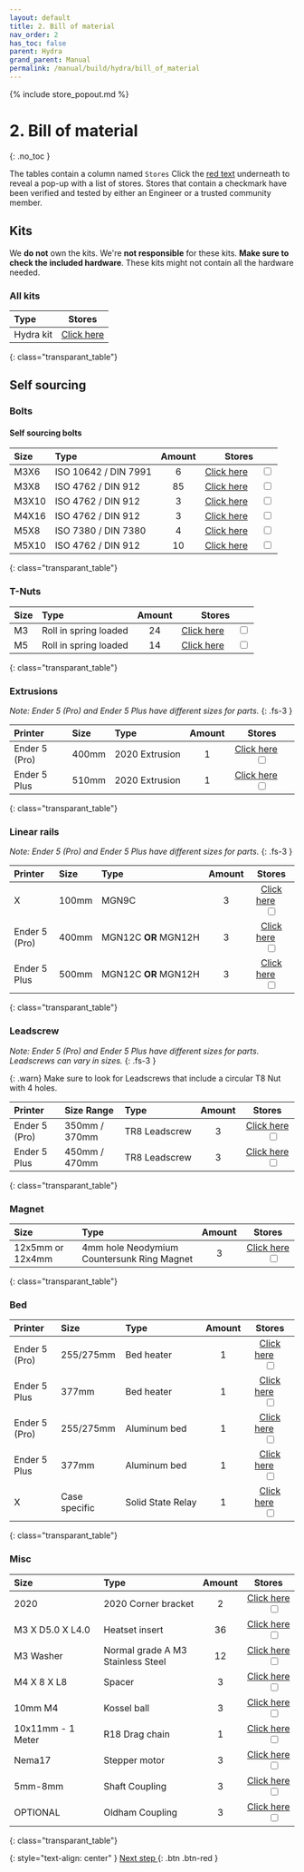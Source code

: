 ```yaml
---
layout: default
title: 2. Bill of material
nav_order: 2
has_toc: false
parent: Hydra
grand_parent: Manual
permalink: /manual/build/hydra/bill_of_material
---
```


{% include store_popout.md %}

# 2. Bill of material
{: .no_toc }

The tables contain a column named `Stores` Click the [red text](#) underneath to reveal a pop-up with a list of stores. Stores that contain a checkmark <i class="bi bi-check-all"></i> have been verified and tested by either an Engineer or a trusted community member.


## Kits

We **do not** own the kits. We're **not responsible** for these kits. **Make sure to check the included hardware**. These kits might not contain all the hardware needed.

### All kits

| Type                   |          Stores           |
|:-----------------------|:-------------------------:|
| <nobr>Hydra kit</nobr> | [Click here](#hydra_kits) |
{: class="transparant_table"}

## Self sourcing

### Bolts

#### Self sourcing bolts

| Size  | Type                              | Amount |                         Stores                          |
|:------|:----------------------------------|:------:|:-------------------------------------------------------:|
| M3X6  | <nobr>ISO 10642 / DIN 7991</nobr> |   6    | [Click here](#m3x6_7991) &emsp; <input type="checkbox"> |
| M3X8  | <nobr>ISO 4762 / DIN 912</nobr>   |   85   | [Click here](#m3x8_912)  &emsp; <input type="checkbox"> |
| M3X10 | <nobr>ISO 4762 / DIN 912</nobr>   |   3    | [Click here](#m3x10_912) &emsp; <input type="checkbox"> |
| M4X16 | <nobr>ISO 4762 / DIN 912</nobr>   |   3    | [Click here](#m4x16_912) &emsp; <input type="checkbox"> |
| M5X8  | <nobr>ISO 7380 / DIN 7380</nobr>  |   4    | [Click here](#m5x8_7380) &emsp; <input type="checkbox"> |
| M5X10 | <nobr>ISO 4762 / DIN 912</nobr>   |   10   | [Click here](#m5x10_912) &emsp; <input type="checkbox"> |
{: class="transparant_table"}

### T-Nuts

| Size | Type                               | Amount |                            Stores                            |
|:-----|:-----------------------------------|:------:|:------------------------------------------------------------:|
| M3   | <nobr>Roll in spring loaded</nobr> |   24   | [Click here](#m3_rollin_tnut) &emsp; <input type="checkbox"> |
| M5   | <nobr>Roll in spring loaded</nobr> |   14   | [Click here](#m5_rollin_tnut) &emsp; <input type="checkbox"> |
{: class="transparant_table"}

### Extrusions
*Note: Ender 5 (Pro) and Ender 5 Plus have different sizes for parts.*
{: .fs-3 }

| Printer       | Size  | Type                        | Amount |                            Stores                            |
|:--------------|:------|:----------------------------|:------:|:------------------------------------------------------------:|
| Ender 5 (Pro) | 400mm | <nobr>2020 Extrusion</nobr> |   1    | [Click here](#extrusion_2020) &emsp; <input type="checkbox"> |
| Ender 5 Plus  | 510mm | <nobr>2020 Extrusion</nobr> |   1    | [Click here](#extrusion_2020) &emsp; <input type="checkbox"> |
{: class="transparant_table"}

### Linear rails
*Note: Ender 5 (Pro) and Ender 5 Plus have different sizes for parts.*
{: .fs-3 }

| Printer       | Size  | Type                                 | Amount |                          Stores                           |
|:--------------|:------|:-------------------------------------|:------:|:---------------------------------------------------------:|
| X             | 100mm | <nobr>MGN9C</nobr>                   |   3    | [Click here](#MGN9C_100mm) &emsp; <input type="checkbox"> |
| Ender 5 (Pro) | 400mm | <nobr>MGN12C <b>OR</b> MGN12H</nobr> |   3    | [Click here](#MGN12_400mm) &emsp; <input type="checkbox"> |
| Ender 5 Plus  | 500mm | <nobr>MGN12C <b>OR</b> MGN12H</nobr> |   3    | [Click here](#MGN12_500mm) &emsp; <input type="checkbox"> |
{: class="transparant_table"}


### Leadscrew
*Note: Ender 5 (Pro) and Ender 5 Plus have different sizes for parts. Leadscrews can vary in sizes.*
{: .fs-3 }

{: .warn}
Make sure to look for Leadscrews that include a circular T8 Nut with 4 holes.

| Printer       | Size Range    | Type                       | Amount |                           Stores                            |
|:--------------|:--------------|:---------------------------|:------:|:-----------------------------------------------------------:|
| Ender 5 (Pro) | 350mm / 370mm | <nobr>TR8 Leadscrew</nobr> |   3    | [Click here](#TR8_Leadscrew) &emsp; <input type="checkbox"> |
| Ender 5 Plus  | 450mm / 470mm | <nobr>TR8 Leadscrew</nobr> |   3    | [Click here](#TR8_Leadscrew) &emsp; <input type="checkbox"> |
{: class="transparant_table"}

### Magnet

| Size             | Type                                                                    | Amount |                            Stores                            |
|:-----------------|:------------------------------------------------------------------------|:------:|:------------------------------------------------------------:|
| 12x5mm or 12x4mm | <nobr>4mm hole Neodymium</nobr><br><nobr>Countersunk Ring Magnet</nobr> |   3    | [Click here](#12x5_cs_magnet) &emsp; <input type="checkbox"> |
{: class="transparant_table"}

### Bed

| Printer       | Size          | Type                           | Amount |                          Stores                          |
|:--------------|:--------------|:-------------------------------|:------:|:--------------------------------------------------------:|
| Ender 5 (Pro) | 255/275mm     | <nobr>Bed heater</nobr>        |   1    | [Click here](#bed_heater) &emsp; <input type="checkbox"> |
| Ender 5 Plus  | 377mm         | <nobr>Bed heater</nobr>        |   1    | [Click here](#bed_heater) &emsp; <input type="checkbox"> |
| Ender 5 (Pro) | 255/275mm     | <nobr>Aluminum bed</nobr>      |   1    | [Click here](#hydra_bed)  &emsp; <input type="checkbox"> |
| Ender 5 Plus  | 377mm         | <nobr>Aluminum bed</nobr>      |   1    | [Click here](#hydra_bed)  &emsp; <input type="checkbox"> |
| X             | Case specific | <nobr>Solid State Relay</nobr> |   1    |  [Click here](#ssr)     &emsp; <input type="checkbox">   |
{: class="transparant_table"}

### Misc

| Size                          | Type                                                             | Amount |                              Stores                               |
|:------------------------------|:-----------------------------------------------------------------|:------:|:-----------------------------------------------------------------:|
| 2020                          | <nobr>2020 Corner bracket</nobr>                                 |   2    | [Click here](#2020_corner_bracket) &emsp; <input type="checkbox"> |
| <nobr>M3 X D5.0 X L4.0</nobr> | Heatset insert                                                   |   36   |  [Click here](#heatset_insert)    &emsp; <input type="checkbox">  |
| M3 Washer                     | <nobr>Normal grade A M3 </nobr><br><nobr>Stainless Steel </nobr> |   12   |  [Click here](#plain_m3_washer)   &emsp; <input type="checkbox">  |
| M4 X 8 X L8                   | Spacer                                                           |   3    |   [Click here](#8mm_spacers)     &emsp; <input type="checkbox">   |
| 10mm M4                       | Kossel ball                                                      |   3    |  [Click here](#m4_kossel_balls)   &emsp; <input type="checkbox">  |
| 10x11mm - 1 Meter             | R18 Drag chain                                                   |   1    | [Click here](#10x11_drag_chain)   &emsp; <input type="checkbox">  |
| Nema17                        | Stepper motor                                                    |   3    |  [Click here](#nema17_zaxis)     &emsp; <input type="checkbox">   |
| 5mm-8mm                       | Shaft Coupling                                                   |   3    |  [Click here](#stepper_coupler)   &emsp; <input type="checkbox">  |
| OPTIONAL                      | Oldham Coupling                                                  |   3    |  [Click here](#oldham_coupler)    &emsp; <input type="checkbox">  |
{: class="transparant_table"}

{: style="text-align: center" }
<span class="fs-8">
[Next step <i class="bi bi-arrow-return-right"></i>](/manual/build/hydra/printed_files){: .btn .btn-red }
</span>